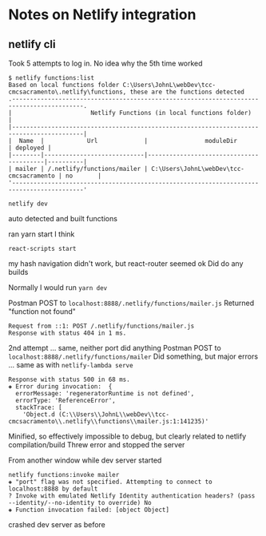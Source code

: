 # Notes on Netlify integration

## netlify cli

Took 5 attempts to log in. No idea why the 5th time worked

```
$ netlify functions:list                                                                                                         Based on local functions folder C:\Users\JohnL\webDev\tcc-cmcsacramento\.netlify\functions, these are the functions detected
.------------------------------------------------------------------------------------------.
|                      Netlify Functions (in local functions folder)                       |
|------------------------------------------------------------------------------------------|
|  Name  |            Url             |                moduleDir                | deployed |
|--------|----------------------------|-----------------------------------------|----------|
| mailer | /.netlify/functions/mailer | C:\Users\JohnL\webDev\tcc-cmcsacramento | no       |
'------------------------------------------------------------------------------------------'
```

```
netlify dev
```
auto detected and built functions

ran yarn start I think
```
react-scripts start
```
my hash navigation didn't work, but react-router seemed ok
Did do any builds

Normally I would run `yarn dev`

Postman POST to `localhost:8888/.netlify/functions/mailer.js`
Returned "function not found"
```
Request from ::1: POST /.netlify/functions/mailer.js
Response with status 404 in 1 ms.
```

2nd attempt ...
same, neither port did anything
Postman POST to `localhost:8888/.netlify/functions/mailer`
Did something, but major errors ... same as with `netlify-lambda serve`
```
Response with status 500 in 68 ms.
◈ Error during invocation:  {
  errorMessage: 'regeneratorRuntime is not defined',
  errorType: 'ReferenceError',
  stackTrace: [
    'Object.d (C:\\Users\\JohnL\\webDev\\tcc-cmcsacramento\\.netlify\\functions\\mailer.js:1:141235)'
```
Minified, so effectively impossible to debug, but clearly related to netlify compilation/build 
Threw error and stopped the server

From another window while dev server started
```
netlify functions:invoke mailer
◈ "port" flag was not specified. Attempting to connect to localhost:8888 by default
? Invoke with emulated Netlify Identity authentication headers? (pass --identity/--no-identity to override) No
◈ Function invocation failed: [object Object]
```
crashed dev server as before

